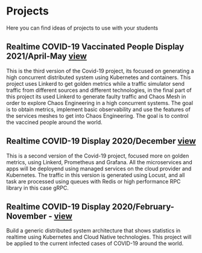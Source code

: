 # Projects
Here you can find ideas of projects to use with your students

## Realtime COVID-19 Vaccinated People Display 2021/April-May [view](project1v3/project1.md)
This is the third version of the Covid-19 project, its focused on generating a high concurrent distributed system using Kubernetes and containers. This project uses Linkerd to get golden metrics while a traffic simulator send traffic from different sources and different technologies, in the final part of this project its used Linkerd to generate faulty traffic and Chaos Mesh in order to explore Chaos Engineering in a high concurrent systems. The goal is to obtain metrics, implement basic observability and use the features of the services meshes to get into Chaos Engineering. The goal is to control the vaccined people around the world.

## Realtime COVID-19 Display 2020/December [view](project1v2/project1.md)
This is a second version of the Covid-19 project, focused more on golden metrics, using Linkerd, Prometheus and Grafana. All the microservices and apps will be deployend using managed services on the cloud provider and Kubernetes. The traffic in this version is generated using Locust, and all task are processed using queues with Redis or high performance RPC library in this case gRPC.

## Realtime COVID-19 Display 2020/February-November - [view](project1/project1.md)
Build a generic distributed system architecture that shows statistics in realtime using Kubernetes and Cloud Native technologies. This project will be applied to the current infected cases of COVID-19 around the world.
